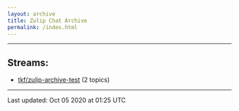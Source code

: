 ```yaml
---
layout: archive
title: Zulip Chat Archive
permalink: /index.html
---
```


---

## Streams:

* [tkf/zulip-archive-test](stream/259919-tkf/zulip-archive-test/index.html) (2 topics)

<hr><p>Last updated: Oct 05 2020 at 01:25 UTC</p>